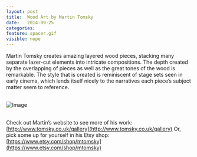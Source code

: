 ```yaml
---
layout: post
title:  Wood Art by Martin Tomsky
date:   2014-09-25
categories:
feature: spacer.gif
visible: nope
---
```

Martin Tomsky creates amazing layered wood pieces, stacking many separate lazer-cut elements into intricate compositions. The depth created by the overlapping of pieces as well as the great tones of the wood is remarkable. The style that is created is reminiscent of stage sets seen in early cinema, which lends itself nicely to the narratives each piece’s subject matter seem to reference.

<br>![Image]({{site.blog_img_path}}2014/seaserpent.jpg)

<br>Check out Martin’s website to see more of his work: [http://www.tomsky.co.uk/gallery](http://www.tomsky.co.uk/gallery)
Or, pick some up for yourself in his Etsy shop: [https://www.etsy.com/shop/mtomsky](https://www.etsy.com/shop/mtomsky)
